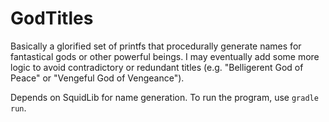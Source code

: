 # GodTitles
Basically a glorified set of printfs that procedurally generate names for fantastical gods or other powerful beings.
I may eventually add some more logic to avoid contradictory or redundant titles (e.g. "Belligerent God of Peace" or "Vengeful God of Vengeance").

Depends on SquidLib for name generation. To run the program, use ``gradle run``.

